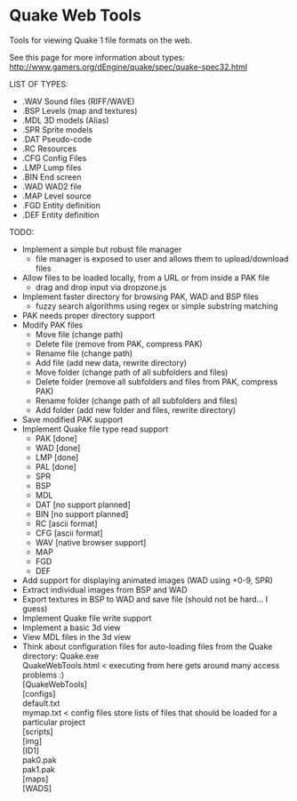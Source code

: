 Quake Web Tools
===============

Tools for viewing Quake 1 file formats on the web.

See this page for more information about types:
http://www.gamers.org/dEngine/quake/spec/quake-spec32.html

LIST OF TYPES:
* .WAV    Sound files (RIFF/WAVE)
* .BSP    Levels (map and textures)
* .MDL    3D models (Alias)
* .SPR    Sprite models
* .DAT    Pseudo-code
* .RC     Resources
* .CFG    Config Files
* .LMP    Lump files
* .BIN    End screen
* .WAD    WAD2 file
* .MAP    Level source
* .FGD    Entity definition
* .DEF    Entity definition

TODO:
+ Implement a simple but robust file manager
  + file manager is exposed to user and allows them to upload/download files
+ Allow files to be loaded locally, from a URL or from inside a PAK file
  + drag and drop input via dropzone.js
+ Implement faster directory for browsing PAK, WAD and BSP files
  + fuzzy search algorithms using regex or simple substring matching
+ PAK needs proper directory support
+ Modify PAK files
  + Move file (change path)
  + Delete file (remove from PAK, compress PAK)
  + Rename file (change path)
  + Add file (add new data, rewrite directory)
  + Move folder (change path of all subfolders and files)
  + Delete folder (remove all subfolders and files from PAK, compress PAK)
  + Rename folder (change path of all subfolders and files)
  + Add folder (add new folder and files, rewrite directory)
+ Save modified PAK support
+ Implement Quake file type read support
  + PAK [done]
  + WAD [done]
  + LMP [done]
  + PAL [done]
  + SPR
  + BSP
  + MDL
  + DAT [no support planned]
  + BIN [no support planned]
  + RC  [ascii format]
  + CFG [ascii format]
  + WAV [native browser support]
  + MAP
  + FGD
  + DEF
+ Add support for displaying animated images (WAD using +0-9, SPR)
+ Extract individual images from BSP and WAD
+ Export textures in BSP to WAD and save file (should not be hard... I guess)
+ Implement Quake file write support
+ Implement a basic 3d view
+ View MDL files in the 3d view
+ Think about configuration files for auto-loading files from the Quake directory:
    Quake.exe  
    QuakeWebTools.html < executing from here gets around many access problems :)  
    [QuakeWebTools]  
        [configs]  
            default.txt  
            mymap.txt < config files store lists of files that should be loaded for a particular project  
        [scripts]  
        [img]  
    [ID1]  
        pak0.pak  
        pak1.pak  
        [maps]  
    [WADS]  

